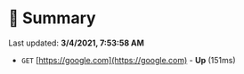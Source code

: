 # 📖 Summary
Last updated: **3/4/2021, 7:53:58 AM**

- `GET` [https://google.com](https://google.com) - **Up** (151ms)
